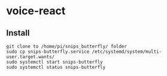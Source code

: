 # voice-react

## Install

```
git clone to /home/pi/snips_butterfly/ folder
sudo cp snips-butterfly.service /etc/systemd/system/multi-user.target.wants/
sudo systemctl start snips-butterfly
sudo systemctl status snips-butterfly
```
